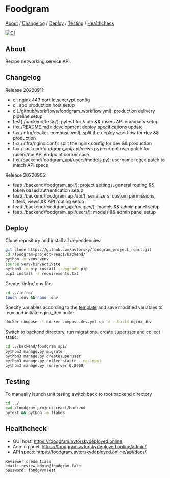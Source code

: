 # Foodgram

[About](#about) /
[Changelog](#changelog) /
[Deploy](#deploy) /
[Testing](#testing) /
[Healthcheck](#healthcheck)

[![CI](https://github.com/avtorsky/foodgram-project-react/actions/workflows/foodgram_workflow.yml/badge.svg?branch=master)](https://github.com/avtorsky/foodgram-project-react/actions/workflows/foodgram_workflow.yml)

## About
Recipe networking service API.

## Changelog
Release 20220911:
* ci: nginx 443 port letsencrypt config
* ci: app production host setup
* ci(./github/workflows/foodgram_workflow.yml): production delivery pipeline setup
* test(./backend/tests/): pytest for /auth && /users API endpoints setup
* fix(./README.md): development deploy specifications update
* fix(./infra/docker-compose.yml): split the deploy workflow for dev && production
* fix(./infra/nginx.conf): split the nginx config for dev && production
* fix(./backend/foodgram_api/api/views.py): current user patch for /users/me API endpoint corner case
* fix(./backend/foodgram_api/users/models.py): username regex patch to match API specs

Release 20220905:
* feat(./backend/foodgram_api/): project settings, general routing && token based authentication setup
* feat(./backend/foodgram_api/api/): serializers, custom permissions, filters, views && API routing setup
* feat(./backend/foodgram_api/recipes/): models && admin panel setup
* feat(./backend/foodgram_api/users/): models && admin panel setup

## Deploy
Clone repository and install all dependencies:

```bash
git clone https://github.com/avtorsky/foodgram_project_react.git
cd /foodgram-project-react/backend/
python -m venv venv
source venv/bin/activate
python3 -m pip install --upgrade pip
pip3 install -r requirements.txt
```

Create ./infra/.env file:

```bash
cd ../infra/
touch .env && nano .env
```

Specify variables according to the [template](https://github.com/avtorsky/foodgram-project-react/blob/master/infra/.env.template) and save modified variables to .env and initiate nginx_dev build:

```bash
docker-compose -f docker-compose.dev.yml up -d --build nginx_dev
```

Switch to backend directory, run migrations, create superuser and collect static:

```bash
cd ../backend/foodgram_api/
python3 manage.py migrate
python3 manage.py createsuperuser
python3 manage.py collectstatic --no-input
python3 manage.py runserver 0:8000
```

## Testing

To manually launch unit testing switch back to root backend directory

```bash
cd ../
pwd /foodgram-project-react/backend
pytest && python -m flake8
```

## Healthcheck
* GUI host: https://foodgram.avtorskydeployed.online
* Admin panel: https://foodgram.avtorskydeployed.online/admin/
* API specs: https://foodgram.avtorskydeployed.online/api/docs/

```
Reviewer credentials
email: review-admin@foodgram.fake
password: fo0dgr@mTest
``` 


